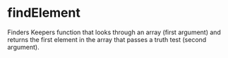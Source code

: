 # findElement
Finders Keepers function that looks through an array (first argument) and returns the first element in the array that passes a truth test (second argument).
